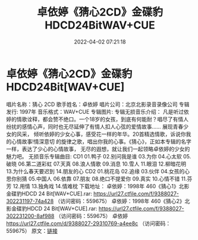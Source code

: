 ﻿---
title: 卓依婷《猜心2CD》金碟豹HDCD24BitWAV+CUE
date: 2022-04-02 07:21:18
categories: WAV车载音乐、镜像
tags: 国语流行
---
# 卓依婷《猜心2CD》金碟豹HDCD24Bit[WAV+CUE]

唱片名称：猜心 2CD
歌手姓名：卓依婷
唱片公司：北京北影录音录像公司
专辑发行: 1997年
音乐格式：WAV+CUE
专辑图片:
专辑无损音乐介绍：
凡是听过依婷的情歌诠释，都会赞不绝口。一个18岁的女孩，到底有何能耐？唱尽了有情人
纷扰的感情心声，同时也无尽延伸了有情人扣人心弦的爱情故事……
展现青春少女的风采，
倾听依婷的少女心事，感受花一样的年华。20首精选情歌，诉说你我的心情故事!情深意切
的旋律之歌，唱出你我的心事。《猜心》，正如本专辑的名字一样，表达了少心的心情故事，
无尽的遐想，就让我们一起领略卓依婷的少女的魅力吧。
无损音乐专辑曲目:
CD1
01.鸭子
02.别问我是谁
03.为你
04.心太软
05.破晓
06.第二道彩虹
07.天真
08.浪人情歌
09.消息
10.雪人
11.眼泪
12.柳暗花明
13.为什么春天要迟到
14.朋友的心
CD2
01.桃花岛
02.追缘
03.伙伴
04.女孩的心思你别猜
05.中国人
06.依靠
07.朋友
08.绝口不提爱你
09.真实
10.心情不错
11.芬芳
12.用情
13.独角戏
14.情难枕
下载地址：
卓依婷：1998年 460《猜心1》北影金碟豹HDCD 24 Bit[WAV+CUE].rar: https://url27.ctfile.com/f/9388027-302231197-74a428
（访问密码：559675）
卓依婷：1998年 460《猜心2》北影金碟豹HDCD 24 Bit[WAV+CUE].rar: https://url27.ctfile.com/f/9388027-302231200-8af988
（访问密码：559675）
卓依婷
https://url27.ctfile.com/d/9388027-29310769-a4ee8c
（访问密码：559675）
原文：[链接](https://blog.sina.com.cn/s/blog_1647c7e7601030wgu.html)